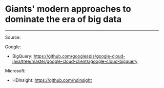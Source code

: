 # Giants' modern approaches to dominate the era of big data
-----------------------------------------------------------------------------------------------------------------------------------------

Source: 

Google:
- BigQuery: https://github.com/googleapis/google-cloud-java/tree/master/google-cloud-clients/google-cloud-bigquery

Microsoft:
- HDInsight: https://github.com/hdinsight
